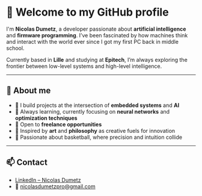 # 👋 Welcome to my GitHub profile

I'm **Nicolas Dumetz**, a developer passionate about **artificial intelligence** and **firmware programming**. I’ve been fascinated by how machines think and interact with the world ever since I got my first PC back in middle school.

Currently based in **Lille** and studying at **Epitech**, I’m always exploring the frontier between low-level systems and high-level intelligence.

---

## 🚀 About me

- 🔧 I build projects at the intersection of **embedded systems** and **AI**  
- 🧠 Always learning, currently focusing on **neural networks** and **optimization techniques**  
- 💼 Open to **freelance opportunities**  
- 🎨 Inspired by **art** and **philosophy** as creative fuels for innovation  
- 🏀 Passionate about basketball, where precision and intuition collide

---

## 📫 Contact

- [LinkedIn – Nicolas Dumetz](https://www.linkedin.com/in/nicolas-dumetz/)  
- 📧 nicolasdumetzpro@gmail.com
